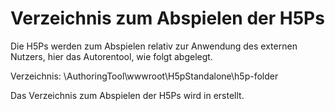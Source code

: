 # Verzeichnis zum Abspielen der H5Ps

Die H5Ps werden zum Abspielen relativ zur Anwendung des externen Nutzers, 
hier das Autorentool, wie folgt abgelegt. 

Verzeichnis: \AuthoringTool\wwwroot\H5pStandalone\h5p-folder

Das Verzeichnis zum Abspielen der H5Ps wird in [](HSE7.md) erstellt.